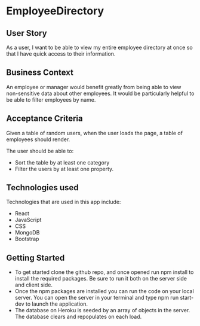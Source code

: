 # EmployeeDirectory

## User Story

As a user, I want to be able to view my entire employee directory at once so that I have quick access to their information.

## Business Context

An employee or manager would benefit greatly from being able to view non-sensitive data about other employees. It would be particularly helpful to be able to filter employees by name.

## Acceptance Criteria

Given a table of random users, when the user loads the page, a table of employees should render.

The user should be able to:

<ul>

<li>Sort the table by at least one category</li>

<li>Filter the users by at least one property.</li>
</ul>

## Technologies used

Technologies that are used in this app include:

<ul>
<li>React</li>
<li>JavaScript</li>
<li>CSS</li>
<li>MongoDB</li>
<li>Bootstrap</li>
</ul>

## Getting Started

<ul>
<li>To get started clone the github repo, and once opened run npm install to install the required packages.  Be sure to run it both on the server side and client side.</li>

<li>Once the npm packages are installed you can run the code on your local server.  You can open the server in your terminal and type npm run start-dev to launch the application.</li>

<li>The database on Heroku is seeded by an array of objects in the server.  The database clears and repopulates on each load.</li>
</ul>
